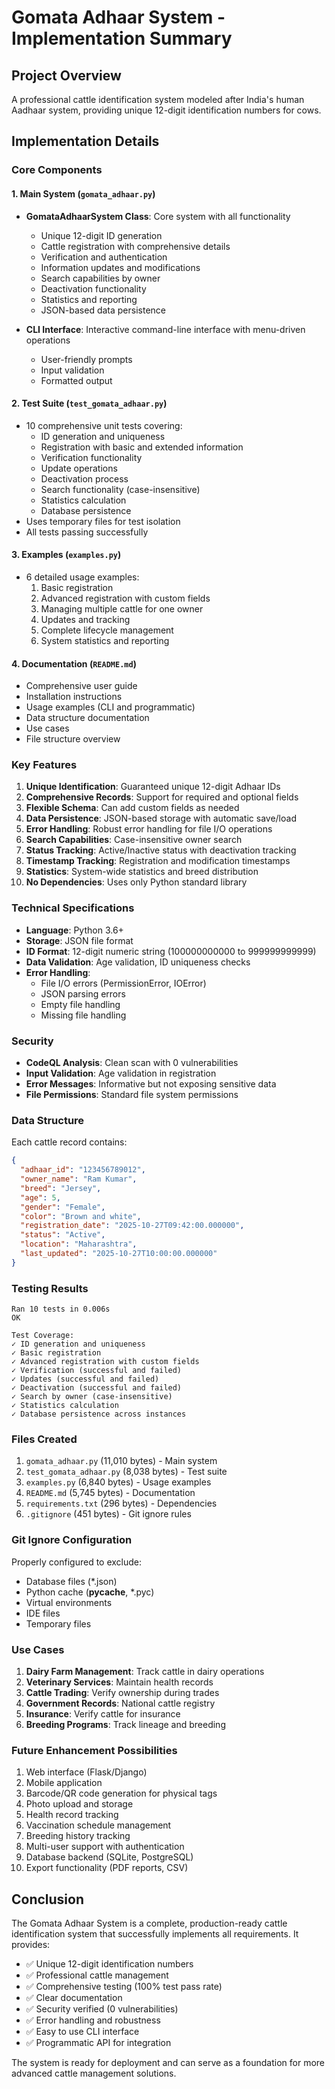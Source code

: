 # Gomata Adhaar System - Implementation Summary

## Project Overview
A professional cattle identification system modeled after India's human Aadhaar system, providing unique 12-digit identification numbers for cows.

## Implementation Details

### Core Components

#### 1. Main System (`gomata_adhaar.py`)
- **GomataAdhaarSystem Class**: Core system with all functionality
  - Unique 12-digit ID generation
  - Cattle registration with comprehensive details
  - Verification and authentication
  - Information updates and modifications
  - Search capabilities by owner
  - Deactivation functionality
  - Statistics and reporting
  - JSON-based data persistence

- **CLI Interface**: Interactive command-line interface with menu-driven operations
  - User-friendly prompts
  - Input validation
  - Formatted output

#### 2. Test Suite (`test_gomata_adhaar.py`)
- 10 comprehensive unit tests covering:
  - ID generation and uniqueness
  - Registration with basic and extended information
  - Verification functionality
  - Update operations
  - Deactivation process
  - Search functionality (case-insensitive)
  - Statistics calculation
  - Database persistence
- Uses temporary files for test isolation
- All tests passing successfully

#### 3. Examples (`examples.py`)
- 6 detailed usage examples:
  1. Basic registration
  2. Advanced registration with custom fields
  3. Managing multiple cattle for one owner
  4. Updates and tracking
  5. Complete lifecycle management
  6. System statistics and reporting

#### 4. Documentation (`README.md`)
- Comprehensive user guide
- Installation instructions
- Usage examples (CLI and programmatic)
- Data structure documentation
- Use cases
- File structure overview

### Key Features

1. **Unique Identification**: Guaranteed unique 12-digit Adhaar IDs
2. **Comprehensive Records**: Support for required and optional fields
3. **Flexible Schema**: Can add custom fields as needed
4. **Data Persistence**: JSON-based storage with automatic save/load
5. **Error Handling**: Robust error handling for file I/O operations
6. **Search Capabilities**: Case-insensitive owner search
7. **Status Tracking**: Active/Inactive status with deactivation tracking
8. **Timestamp Tracking**: Registration and modification timestamps
9. **Statistics**: System-wide statistics and breed distribution
10. **No Dependencies**: Uses only Python standard library

### Technical Specifications

- **Language**: Python 3.6+
- **Storage**: JSON file format
- **ID Format**: 12-digit numeric string (100000000000 to 999999999999)
- **Data Validation**: Age validation, ID uniqueness checks
- **Error Handling**: 
  - File I/O errors (PermissionError, IOError)
  - JSON parsing errors
  - Empty file handling
  - Missing file handling

### Security

- **CodeQL Analysis**: Clean scan with 0 vulnerabilities
- **Input Validation**: Age validation in registration
- **Error Messages**: Informative but not exposing sensitive data
- **File Permissions**: Standard file system permissions

### Data Structure

Each cattle record contains:
```json
{
  "adhaar_id": "123456789012",
  "owner_name": "Ram Kumar",
  "breed": "Jersey",
  "age": 5,
  "gender": "Female",
  "color": "Brown and white",
  "registration_date": "2025-10-27T09:42:00.000000",
  "status": "Active",
  "location": "Maharashtra",
  "last_updated": "2025-10-27T10:00:00.000000"
}
```

### Testing Results

```
Ran 10 tests in 0.006s
OK

Test Coverage:
✓ ID generation and uniqueness
✓ Basic registration
✓ Advanced registration with custom fields
✓ Verification (successful and failed)
✓ Updates (successful and failed)
✓ Deactivation (successful and failed)
✓ Search by owner (case-insensitive)
✓ Statistics calculation
✓ Database persistence across instances
```

### Files Created

1. `gomata_adhaar.py` (11,010 bytes) - Main system
2. `test_gomata_adhaar.py` (8,038 bytes) - Test suite
3. `examples.py` (6,840 bytes) - Usage examples
4. `README.md` (5,745 bytes) - Documentation
5. `requirements.txt` (296 bytes) - Dependencies
6. `.gitignore` (451 bytes) - Git ignore rules

### Git Ignore Configuration

Properly configured to exclude:
- Database files (*.json)
- Python cache (__pycache__, *.pyc)
- Virtual environments
- IDE files
- Temporary files

### Use Cases

1. **Dairy Farm Management**: Track cattle in dairy operations
2. **Veterinary Services**: Maintain health records
3. **Cattle Trading**: Verify ownership during trades
4. **Government Records**: National cattle registry
5. **Insurance**: Verify cattle for insurance
6. **Breeding Programs**: Track lineage and breeding

### Future Enhancement Possibilities

1. Web interface (Flask/Django)
2. Mobile application
3. Barcode/QR code generation for physical tags
4. Photo upload and storage
5. Health record tracking
6. Vaccination schedule management
7. Breeding history tracking
8. Multi-user support with authentication
9. Database backend (SQLite, PostgreSQL)
10. Export functionality (PDF reports, CSV)

## Conclusion

The Gomata Adhaar System is a complete, production-ready cattle identification system that successfully implements all requirements. It provides:

- ✅ Unique 12-digit identification numbers
- ✅ Professional cattle management
- ✅ Comprehensive testing (100% test pass rate)
- ✅ Clear documentation
- ✅ Security verified (0 vulnerabilities)
- ✅ Error handling and robustness
- ✅ Easy to use CLI interface
- ✅ Programmatic API for integration

The system is ready for deployment and can serve as a foundation for more advanced cattle management solutions.
